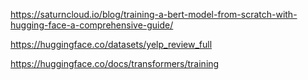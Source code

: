 https://saturncloud.io/blog/training-a-bert-model-from-scratch-with-hugging-face-a-comprehensive-guide/

https://huggingface.co/datasets/yelp_review_full

https://huggingface.co/docs/transformers/training